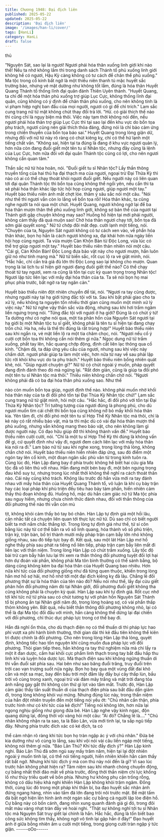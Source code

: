 ```yaml
---
title: Chương 1948: Đại địch liên
published: 2025-05-22
updated: 2025-05-22
description: 'Đại địch liên'
image: '/images/han-li/cover/'
tags: [HanLi]
category: HanLi
draft: false
---
```


thủ

"Nguyên Sát, sao lại là ngươi! Ngươi phái hóa thân xuống linh giới
khi nào thế! Nếu ta nhớ không lầm thì trong danh sách Thánh tổ
phủ xuống linh giới không hề có ngươi, Hậu Kỳ càng không có tư
cách để chân thể phủ xuống."
Ma tộc trong cổ kính bất ngờ là một thiếu niên thanh tú mặc huyết
sắc trường bào, nhưng vẻ mặt dường như không tốt lắm, đúng là
hóa thân Huyết Quang Thánh tổ thống lĩnh đại quân đánh Thiên
Uyên thành.
"Huyết Quang, ta chỉ để một hóa thân phủ xuống trợ giúp Lục
Cực, không thống lĩnh đại quân, cũng không có ý định để chân
thân phủ xuống, cho nên không tính là vi phạm hiệp nghị ban đầu
của mọi người, ngươi có gì để chỉ trích."
Lam sắc cung trang nữ tử mặt không chút thay đối trả lời.
"Hừ. có giải thích thế nào thì cũng chỉ là ngụy biện mà thôi. Việc
này tạm thời không nói đến, nếu ngươi phái hóa thân trợ giúp Lục
Cực thì tại sao lại đến khu vực do bổn tọa phụ trách, ngươi cũng
nên giải thích thỏa đáng, đừng nói là chỉ bảo cảm ứng trong chiến
thuyền của bổn tọa báo sai."
Huyết Quang trong lòng giận dữ, nhưng đối với nữ tử này rõ ràng
có chút kiêng kỵ, chỉ có thể hừ lạnh một tiếng chất vấn.
"Không sai, hiện tại ta đúng là đang ở khu vực ngươi quản lý, hơn
nữa còn đang đuổi giết một tên tu sĩ Nhân tộc, nhưng đây cũng là
lệnh của Lục Cực, hơn nữa đối với đại quân Thánh tộc cũng có
lợi, cho nên ngươi không cần quan tâm."

Thần sắc nữ tử hòa hoãn, nói.
"Đuổi giết tu sĩ Nhân tộc? Lấy thần thông truyền tống của hai thủ
hạ đại thạch ma của ngươi, ngoại trừ Đại Thừa Kỳ thì nào có ai có
thể chạy thoát khỏi ngươi đuổi giết. Nếu người này có liên quan
tới đại quân Thánh tộc thì bổn tọa cũng không thể ngồi yên, nếu
cần thì ta sẽ phái hóa thân khác lập tức hội họp cùng ngươi, giúp
ngươi một tay."
Huyết bào thiếu niên ánh mắt chợt lóe. thâm ý sâu sắc nói một
câu.
"Nói như thế thì ngươi vẫn còn lo lắng về bổn tọa rồi! Hóa thân
khác, ta cũng nghe người ta nói qua một chút. Huyết Quang,
ngươi không ngờ lại để ba hóa thân mượn thân thể phủ xuống linh
giới, không sợ bản thể của ngươi tại Thánh giới gặp chuyện
không may sao? Huống hồ hiện tại mới phái người, không cảm
thấy đã quá muộn sao! Chờ hóa thân ngươi chạy tới, bổn tọa đã
sớm giải quyết xong."
Nữ tử chớp đôi mắt đẹp. cười lạnh một tiếng, nói.
"Chuyện của ta, Nguyên Sát ngươi không có tư cách xen vào, về
phần hóa thân khác, bọn họ hẳn là cách ngươi không xa, đại khái
hơn nửa ngày liền hội họp cùng ngươi. Ta vừa mượn Càn Khôn
Bàn từ Độc Long, vừa lúc có thể trợ giúp ngươi một tay."
Huyết bào thiếu niên thản nhiên nói một câu.
"Cái gì, Càn Khôn Bàn! Độc Long đưa bảo vật này cho ngươi
mượn, hắn luôn giữ nó như tính mạng mà."
Nữ tử biến sắc, rốt cục lộ ra vẻ giật mình, nói.
"Hắc hắc, chỉ cần trả giá đủ lớn thì Độc Long sao lại không cho
mượn. Quan trọng là lai lịch tu sĩ hiện giờ ngươi đang đuôi giết thế
nào? Có thể chạy thoát từ tay ngươi, xem ra cũng là tồn tại cực kỳ
quan trọng trong Nhân tộc! Ngươi lập tức liên lạc với mấy đại hóa
thân của ta. Ta sẽ nói bọn họ mai phục phía trước, bất ngờ ra tay
ngăn cản."

Huyết bào thiếu niên đột nhiên chuyển để tài, nói.
"Ngươi ra tay cũng được, nhưng người này tại hạ giới từng đắc tội
với ta. Sau khi bắt phải giao cho ta xử lý, nếu không ta nguyện tốn
nhiều thời gian cũng muốn một minh xử lý việc này."
Nữ tử nghe vậy thần sắc vừa động, nhưng sau khi hơi trầm ngâm
liền ngưng trọng nói.
"Từng đắc tội với ngươi ở hạ giới? Đúng là có chút ý tứ! Ta dường
như có nghe nói qua, một tia phân hồn của Nguyên Sát ngươi tại
hạ giới bị một Nhân tộc tu sĩ giết, không phải là tên tu sĩ hiện tại
đang chạy trốn chứ. Ha ha, nếu là thế thì đúng là rất trùng hợp!"
Huyết bào thiếu niên sau khi ngẩn ra, vẻ mặt liền lộ ra một tia
châm chọc, nói.
"Ngươi nếu cố ý cười cợt bổn tọa thì không cần nói thêm gì nữa."
Ngọc dung nữ tử trầm xuống, phất tay lên, hắc quang chớp động,
định cắt liên lạc thông qua cổ kính.
"Chậm đã, ta đáp ứng yêu cầu của ngươi, nhưng sau khi việc này
chấm dứt. ngươi phải giúp ta làm một việc, hơn nữa từ nay về sau
phải lập tức rời khỏi khu vực do ta phụ trách."
Huyết bào thiếu niên bổng nhiên quát khẽ, nói.
"Giúp ngươi chuyện gì?"
Nữ tử có chút ngoài ý muốn, pháp quyết đang định đánh theo đó
mà ngừng lại.
"Rất đơn giản, cũng là giúp ta đối phó một tên tu sĩ Nhân tộc mà
thôi."
Thiếu niên không chần chờ nói.
"Ngươi không phải đã có ba đại hóa thân phủ xuống sao. Như thế

nào còn muốn bổn tọa giúp, ngươi định thế nào. không phải muốn
nhờ khối hóa thân này của ta đi đối phó tồn tại Đại Thùa Kỳ Nhân
tộc chứ!"
Lam sắc cung trang nữ tử giật mình, hỏi một câu.
"Hắc hắc, đi đối phó với tồn tại Đại Thừa Kỳ Nhân tộc? Trí tưởng
tượng của ngươi đúng là phong phú, cho dù ngươi muốn tìm cái
chết thì bổn tọa cũng không nỡ bỏ mấy khối hóa thân kia. Yên
tâm đi, chỉ đối phó một tên tu sĩ Hợp Thể Kỳ Nhân tộc mà thôi, chỉ
là kẻ này có rất nhiều bảo vật, mà ta thì mặc dù có vài đại hóa
thân mượn thể phủ xuống, nhưng vẫn không mang theo bảo vật,
cho nên không làm gì được người này. Có đạo hữu giúp đỡ thì
không thành vấn đề."
Huyết bào thiếu niên cười cười, nói.
"Chỉ là một tu sĩ Hợp Thể Kỳ thì đúng là không vấn đề gì, cứ quyết
định như vậy đi, ngươi đem cách liên lạc với mấy hóa thân kia nói
ra đi."
Lam bào nữ tử sau khi nghe xong, trong lòng thả lỏng, không
chần chờ nói.
Huyết bào thiếu niên hiển nhiên đáp ứng, sau đó điểm một ngón
tay lên cổ kính, một đoạn ngân sắc phù văn từ trong kính tuôn ra.
Cùng lúc đó, Hàn Lập đang bay ở phía truớc không hề biết hai
cừu gia Ma tộc đã vô liên thủ với nhau. Hắn đang một bén bay đi,
một bên ngưng trọng đau khổ suy tư, nhưng trong lúc nhất thời
không thể nghĩ ra cách thoát thân nào.
Cái này cũng khó trách.
Không lâu trước đó hắn vừa mới ra tay đánh nhau với mấy hóa
thân của Huyết Quang Thánh tổ, vô luận là khí cụ bày trận hay
các loại pháp khí phù triện đều tiêu hao bảy tám phần, hiển nhiên
cảm thấy thủ đoạn không đủ. Huống hồ, mặc dù hắn cảm giác nữ
tử Ma tộc phía sau nguy hiểm, nhưng chưa chính thức đánh
nhau, đối với thần thông của đối phương thế nào thì vẫn còn mù

tịt, không khỏi cảm thấy bó tay bó chân.
Hàn Lập tự định giá một hồi lâu, cân nhắc tất cả chuyện liên quan
tới thực lực nữ tử. Dù sao chỉ có biết người biết ta mới nắm chắc
thắng lợi.
Trong lòng tự định giá như thế, tứ sí côn bằng lúc này từ cơ thể
bắn ra vô số linh quang, hóa thành vô số phù triện, trận kỳ, trận
bàn, bố trí thành mười mấy pháp trận cạm bẫy lớn nhó không
giống nhau, sau đó tiếp tực bay đi.
Kết quả, sau một lát Hàn Lập mơ hồ nghe thấy phía sau phát ra
tiếng nổ liên tiếp, pháp trận cạm bẫy liên mất đi liên lạc với thần
niệm.
Trong lòng Hàn Lập có chút trầm xuống.
Lấy tốc độ bài trừ cạm bẫy hắn lưu lại thì xem ra thần thông đối
phương tuyệt đối lợi hại hơn dự đoán vài phần, không phải Ma
tôn bình thường có thể sánh bằng, bộ dáng cũng không kém ba
đại hóa thân của Huyết Quang bao nhiêu.
Hơn nữa khí tức của đối phương giống như đã từng quen thuộc,
khiến trong lòng hắn mơ hồ sợ hãi, mơ hồ nhớ tới một đại địch
kiêng kỵ đã lâu.
Chẳng lẽ đối phương thật sự là hóa thân của tên nào đó?
Nếu nói như thế, lấy đại cừu giết phân hồn đối phương năm đó tại
Nhân giới, đối phương đuổi giết không tha cũng không phải là
chuyện kỳ quái.
Hàn Lập sau khi tự định giá. Rốt cục nhớ tới khí tức nữ tử phía
sau có chút tương tự với phân hồn Nguyên Sát Thánh tổ bị phong
ấn tại Nhân giới năm đó, trong lòng hoảng sợ, có vài phẩn thấp
thỏm không yên.
Bất quá, nếu biết thần thông đối phương không nhỏ, lại có thể là
đại Ma tộc đối đầu với mình, hắn càng không thể dừng lại đại
chiến với đối phương, chỉ thúc dục pháp lực trong cơ thể bay đi.

Hắn đã nghĩ ổn thỏa, cho dù thạch điện nọ có thể thuấn di thì
pháp lực hao phí vượt xa phi hành bình thường, thời gian dài thì
kẻ đầu tiên không thể kiên trì được chính là đối phương. Cho nên
trong lòng Hàn Lập thả lỏng, quyêt định, không tiếc hao tổn
nguyên khí cũng muốn đua pháp lực với đối phương.
Thòi gian tiếp theo, hắn không ra tay thử nghiệm nữa mà chi lấy
ra một ít đan dược, cầm hai khối cực phẩm linh thạch trong tay
bắt đầu hấp thu linh khí và luyện hóa dược lực.
Mà thạch điện sau khi không ngừng thuấn di thì vẫn đuổi sát phía
sau.
Hai bên như sao băng đuổi trăng, truy đuổi trên trời cao vạn
trượng suốt nửa ngày.
Bọn họ bay qua một vùng đất đai khô cằn và một sa mạc, bay đến
bầu trời một đầm lầy đầy bụi cây thấp lùn, bầu trời vô cùng trong
xanh, ngoại trừ vài đám mây trắng và mặt trời đang tỏa ánh nắng
gay gắt thì không còn thứ gì lọt vào tầm mắt.
Trước đó, Hàn Lập cảm giác thấy tần suất thuấn di của thạch điện
phía sau bắt đầu dần giảm đi, trong lòng không khỏi vui mừng.
Nhưng đúng lúc này, trong thần niệm của hắn đột nhiên truyền
đến một tiếng nói yếu ớt:
"Chủ nhân cẩn thận, phía trước hình như có khí tức của kẻ địch!"
Tiếng nói không lớn, hơn nữa lại ngọng nghịu giống như giọng
đứa bé.
Hàn Lập nghe vậy kinh ngạc, độn quang dừng lại, đồng thời vội
vàng hỏi một câu:
"Ai đó? Chẳng lẽ là...."
"Chủ nhân không nhận ra ta sao, ta là Báo Lân, vừa mới tinh lại,
ta sắp ngủ tiếp đây. Nhưng phía trước đích xác có ké địch, ta có

thể cảm nhận rõ ràng khi tức bọn họ tràn ngập ác ý với chủ nhân."
Đứa bé kia dường như vô cùng lo lắng, sau khi vội nói vài câu
liền ngáp một tiếng, không nói thêm gì nữa.
"Báo Lân Thú? Khí tức đầy địch ý?"
Hàn Lập kinh nghi.
Báo Lân Thú đã sớm ngủ say mấy trăm năm, hiện tại lại đột nhiên
ngoài ý muốn tinh lại, có thể nói tiếng người, hiển nhiên khiến hắn
cảm thấy rất bất ngờ. Nhưng khí tức địch ý mà con thú này nói
đến là gì? Vì sao lúc trước hắn không phát hiện ra?
Tâm niệm sau khi nhanh chóng chuyển động, cự bằng nhất thời
đảo mắt về phía trước, đồng thời thần niệm chi lực khổng lồ như
thủy triều quét về bốn phía.
Nhưng hư không phụ cận trống rỗng, không có dấu hiệu khả nghi
khiến Hàn Lập không khỏi trâm ngâm. Đồng thời, cùng lúc đó
trong một pháp khí thần bí, ba đạo huyết sắc nhân ảnh đứng
ngang hàng, nhìn vào tấm đá lớn đang trôi nôi trước mặt. Bề mặt
tấm đá bất ngờ hiện lên hình ảnh một ngán sắc cự bằng cả người
lập lòe điện hồ. Cự bằng này có bốn cánh, đang nhìn xung quanh
đánh giá gì đó, trong đôi mắt màu vàng nhạt tràn đầy vẻ hoài
nghi.
"Thật sự không nghĩ tới tu sĩ Nhân tộc mà Nguyên Sát truy giết lại
chính là hắn. Hắc hắc, đúng là tốn biết bao công sức không tìm
thấy, không ngờ vô tình lại gặp hắn ở đây!"
Đạo huyết ảnh ờ giữa bỗng nhiên âm u cười một tiếng, trong
giọng cười tràn ngập ý tức giận.
------oOo------
